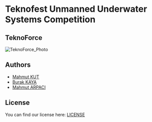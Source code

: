 # Teknofest Unmanned Underwater Systems Competition
## TeknoForce
![TeknoForce_Photo](https://github.com/burak-kayaa/teknofest-uusc/assets/101016134/24314344-b490-427f-ac41-2659e8834f41)

## Authors
- [Mahmut KUT](https://github.com/MahmutKut)
- [Burak KAYA](https://github.com/BurakKaya1299)
- [Mahmut ARPACI](https://github.com/m-arpaci)


## License

You can find our license here: [LICENSE](./LICENSE)
